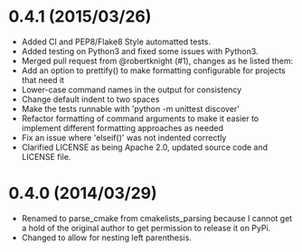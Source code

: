 # 0.4.1 (2015/03/26)

- Added CI and PEP8/Flake8 Style automatted tests.
- Added testing on Python3 and fixed some issues with Python3.
- Merged pull request from @robertknight (#1), changes as he listed them:
 - Add an option to prettify() to make formatting configurable for projects that need it
 - Lower-case command names in the output for consistency
 - Change default indent to two spaces
 - Make the tests runnable with 'python -m unittest discover'
 - Refactor formatting of command arguments to make it easier to implement different formatting approaches as needed
 - Fix an issue where 'elseif()' was not indented correctly
- Clarified LICENSE as being Apache 2.0, updated source code and LICENSE file.

# 0.4.0 (2014/03/29)

- Renamed to parse_cmake from cmakelists_parsing because I cannot get a hold of the original author to get permission to release it on PyPi.
- Changed to allow for nesting left parenthesis.
